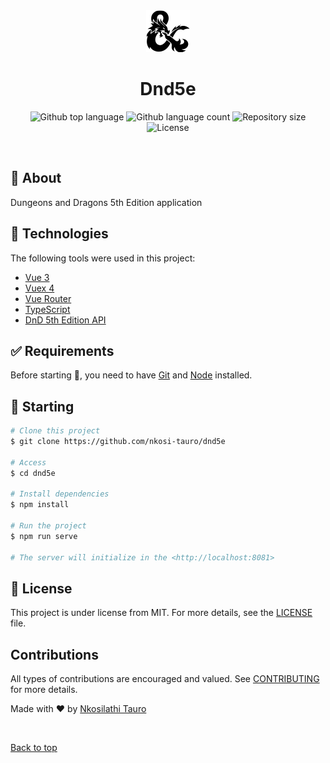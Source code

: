 <div align="center" id="top"> 
  <img src="./src/assets/dnd.png" alt="Dnd5e" />


  <!-- <a href="https://dnd5e.netlify.app">Demo</a> -->
</div>

<h1 align="center">Dnd5e</h1>

<p align="center">
  <img alt="Github top language" src="https://img.shields.io/github/languages/top/nkosi-tauro/dnd5e?color=56BEB8">

  <img alt="Github language count" src="https://img.shields.io/github/languages/count/nkosi-tauro/dnd5e?color=56BEB8">

  <img alt="Repository size" src="https://img.shields.io/github/repo-size/nkosi-tauro/dnd5e?color=56BEB8">

  <img alt="License" src="https://img.shields.io/github/license/nkosi-tauro/dnd5e?color=56BEB8">

  <!-- <img alt="Github issues" src="https://img.shields.io/github/issues/nkosi-tauro/dnd5e?color=56BEB8" /> -->

  <!-- <img alt="Github forks" src="https://img.shields.io/github/forks/nkosi-tauro/dnd5e?color=56BEB8" /> -->

  <!-- <img alt="Github stars" src="https://img.shields.io/github/stars/nkosi-tauro/dnd5e?color=56BEB8" /> -->
</p>



<!-- <p align="center">
  <a href="#dart-about">About</a> &#xa0; | &#xa0; 
  <a href="#sparkles-features">Features</a> &#xa0; | &#xa0;
  <a href="#rocket-technologies">Technologies</a> &#xa0; | &#xa0;
  <a href="#white_check_mark-requirements">Requirements</a> &#xa0; | &#xa0;
  <a href="#checkered_flag-starting">Starting</a> &#xa0; | &#xa0;
  <a href="#memo-license">License</a> &#xa0; | &#xa0;
  <a href="https://github.com/nkosi-tauro" target="_blank">Author</a>
</p> -->

<br>

## :dart: About ##

Dungeons and Dragons 5th Edition application

<!-- ## :sparkles: Features ##

:heavy_check_mark: Feature 1;\
:heavy_check_mark: Feature 2;\
:heavy_check_mark: Feature 3; -->

## :rocket: Technologies ##

The following tools were used in this project:

- [Vue 3](https://v3.vuejs.org/)
- [Vuex 4](https://next.vuex.vuejs.org/)
- [Vue Router](https://router.vuejs.org/)
- [TypeScript](https://www.typescriptlang.org/)
- [DnD 5th Edition API](http://www.dnd5eapi.co/)

## :white_check_mark: Requirements ##

Before starting :checkered_flag:, you need to have [Git](https://git-scm.com) and [Node](https://nodejs.org/en/) installed.

## :checkered_flag: Starting ##

```bash
# Clone this project
$ git clone https://github.com/nkosi-tauro/dnd5e

# Access
$ cd dnd5e

# Install dependencies
$ npm install

# Run the project
$ npm run serve

# The server will initialize in the <http://localhost:8081>
```

## :memo: License ##

This project is under license from MIT. For more details, see the [LICENSE](LICENSE) file.

## Contributions

All types of contributions are encouraged and valued. See 
[CONTRIBUTING](https://github.com/nkosi-tauro/dnd5e/blob/master/CONTRIBUTING.md) for more details.

Made with :heart: by <a href="https://github.com/nkosi-tauro" target="_blank">Nkosilathi Tauro</a>

&#xa0;

<a href="#top">Back to top</a>
